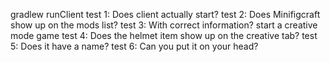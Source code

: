 gradlew runClient
test 1: Does client actually start?
test 2: Does Minifigcraft show up on the mods list?
test 3: With correct information?
start a creative mode game
test 4: Does the helmet item show up on the creative tab?
test 5: Does it have a name?
test 6: Can you put it on your head?
